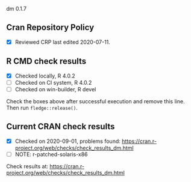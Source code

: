dm 0.1.7

## Cran Repository Policy

- [x] Reviewed CRP last edited 2020-07-11.

## R CMD check results

- [x] Checked locally, R 4.0.2
- [ ] Checked on CI system, R 4.0.2
- [ ] Checked on win-builder, R devel

Check the boxes above after successful execution and remove this line. Then run `fledge::release()`.

## Current CRAN check results

- [x] Checked on 2020-09-01, problems found: https://cran.r-project.org/web/checks/check_results_dm.html
- [ ] NOTE: r-patched-solaris-x86

Check results at: https://cran.r-project.org/web/checks/check_results_dm.html
